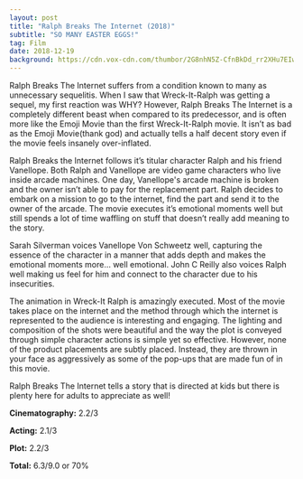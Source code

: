 ```yaml
---
layout: post
title: "Ralph Breaks The Internet (2018)"
subtitle: "SO MANY EASTER EGGS!"
tag: Film
date: 2018-12-19
background: https://cdn.vox-cdn.com/thumbor/2G8nhN5Z-CfnBkDd_rr2XHu7EIw=/0x0:2000x1000/1320x743/filters:focal(840x340:1160x660):format(webp)/cdn.vox-cdn.com/uploads/chorus_image/image/62380145/Ralph_Breaks_the_Internet_Movie_Review.0.jpg
---
```

Ralph Breaks The Internet suffers from a condition known to many as unnecessary sequelitis. When I saw that Wreck-It-Ralph was getting a sequel, my first reaction was WHY? However, Ralph Breaks The Internet is a completely different beast when compared to its predecessor, and is often more like the Emoji Movie than the first Wreck-It-Ralph movie. It isn’t as bad as the Emoji Movie(thank god) and actually tells a half decent story even if the movie feels insanely over-inflated.

Ralph Breaks the Internet follows it’s titular character Ralph and his friend Vanellope. Both Ralph and Vanellope are video game characters who live inside arcade machines. One day, Vanellope's arcade machine is broken and the owner isn’t able to pay for the replacement part. Ralph decides to embark on a mission to go to the internet, find the part and send it to the owner of the arcade. The movie executes it’s emotional moments well but still spends a lot of time waffling on stuff that doesn’t really add meaning to the story.

Sarah Silverman voices Vanellope Von Schweetz well, capturing the essence of the character in a manner that adds depth and makes the emotional moments more… well emotional. John C Reilly also voices Ralph well making us feel for him and connect to the character due to his insecurities.

The animation in Wreck-It Ralph is amazingly executed. Most of the movie takes place on the internet and the method through which the internet is represented to the audience is interesting and engaging. The lighting and composition of the shots were beautiful and the way the plot is conveyed through simple character actions is simple yet so effective. However, none of the product placements are subtly placed. Instead, they are thrown in your face as aggressively as some of the pop-ups that are made fun of in this movie.

Ralph Breaks The Internet tells a story that is directed at kids but there is plenty here for adults to appreciate as well!

**Cinematography:** 2.2/3

**Acting:** 2.1/3

**Plot:** 2.2/3

**Total:** 6.3/9.0 or 70%